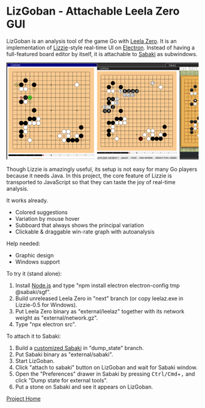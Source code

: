 # LizGoban - Attachable Leela Zero GUI

LizGoban is an analysis tool of the game Go with
[Leela Zero](https://github.com/gcp/leela-zero).
It is an implementation of
[Lizzie](https://github.com/featurecat/lizzie)-style real-time UI
on [Electron](https://electronjs.org/).
Instead of having a full-featured board editor by itself,
it is attachable to [Sabaki](https://sabaki.yichuanshen.de/)
as subwindows.

![screenshot](screen.png)

Though Lizzie is amazingly useful, its setup is not easy
for many Go players because it needs Java.
In this project, the core feature of Lizzie is transported to JavaScript
so that they can taste the joy of real-time analysis.

It works already.

* Colored suggestions
* Variation by mouse hover
* Subboard that always shows the principal variation
* Clickable & draggable win-rate graph with autoanalysis

Help needed:

* Graphic design
* Windows support

To try it (stand alone):

1. Install [Node.js](https://nodejs.org/) and type "npm install electron electron-config tmp @sabaki/sgf".
2. Build unreleased Leela Zero in "next" branch (or copy leelaz.exe in Lizzie-0.5 for Windows).
3. Put Leela Zero binary as "external/leelaz" together with its network weight as "external/network.gz".
3. Type "npx electron src".

To attach it to Sabaki:

1. Build a [customized Sabaki](https://github.com/kaorahi/Sabaki/tree/dump_state) in "dump_state" branch.
2. Put Sabaki binary as "external/sabaki".
3. Start LizGoban.
4. Click "attach to sabaki" button on LizGoban and wait for Sabaki window.
5. Open the "Preferences" drawer in Sabaki by pressing <kbd>Ctrl/Cmd</kbd>+<kbd>,</kbd> and click "Dump state for external tools".
5. Put a stone on Sabaki and see it appears on LizGoban.

[Project Home](https://github.com/kaorahi/lizgoban)
